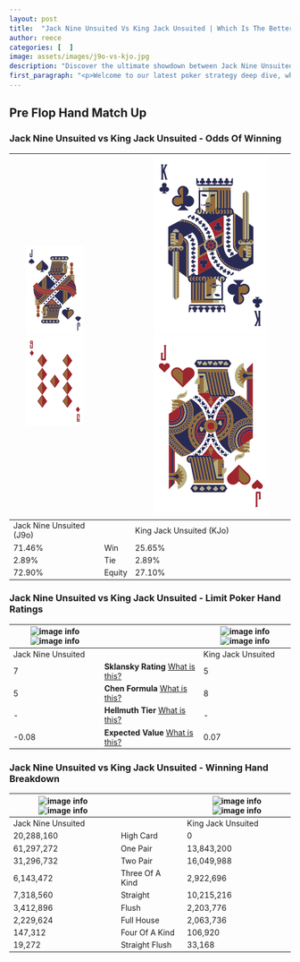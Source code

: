 ```yaml
---
layout: post
title:  "Jack Nine Unsuited Vs King Jack Unsuited | Which Is The Better Hand In Poker? A Complete Guide"
author: reece
categories: [  ]
image: assets/images/j9o-vs-kjo.jpg
description: "Discover the ultimate showdown between Jack Nine Unsuited and King Jack Unsuited in poker! Uncover the odds, strategies, and scenarios where one hand triumphs over the other. Get ready to up your poker game with this thrilling analysis."
first_paragraph: "<p>Welcome to our latest poker strategy deep dive, where we're pitting two distinct hands against each other in a high-stakes showdown: Jack Nine Unsuited vs King Jack Unsuited.</p><p>In the dynamic world of poker, every decision counts, and knowing which hand holds the upper hand is key to your success at the table.</p><p>In this article, we'll dissect these two hands, explore the scenarios where one dominates the other, and equip you with the knowledge to make strategic choices that can tip the odds in your favor.</p><p>Get ready to unravel the intriguing dynamics of these poker hands and elevate your game to new heights.</p>"
---
```




[comment]: # (sp0)

## Pre Flop Hand Match Up

<div class="table hand-ratings" markdown="1"> 



### Jack Nine Unsuited vs King Jack Unsuited - Odds Of Winning


    
| ![image info](assets/images/hand1/J.png) ![image info](assets/images/hand1/9o.png) |  | ![image info](assets/images/hand2/K.png) ![image info](assets/images/hand2/Jo.png) |
| -------- | -------- | -------- |
| Jack Nine Unsuited (J9o) |  | King Jack Unsuited (KJo) |
| 71.46% | Win | 25.65% |
| 2.89% | Tie | 2.89% |
| 72.90% | Equity | 27.10% |




[comment]: # (sp1)



### Jack Nine Unsuited vs King Jack Unsuited - Limit Poker Hand Ratings


    
| ![image info](https://www.riverpairs.com/assets/images/hand1/J.png) ![image info](https://www.riverpairs.com/assets/images/hand1/9o.png) |  | ![image info](https://www.riverpairs.com/assets/images/hand2/K.png) ![image info](https://www.riverpairs.com/assets/images/hand2/Jo.png) |
| -------- | -------- | -------- |
| Jack Nine Unsuited |  | King Jack Unsuited |
| 7 | **Sklansky Rating** [What is this?](/sklansky-rating-explained) | 5 |
| 5 | **Chen Formula** [What is this?](/chen-formula-explained) | 8 |
| - | **Hellmuth Tier** [What is this?](/Hellmuth-tier-explained) | - |
| -0.08 | **Expected Value** [What is this?](/expected-value-explained) | 0.07 |




[comment]: # (sp2)



### Jack Nine Unsuited vs King Jack Unsuited - Winning Hand Breakdown


    
| ![image info](https://www.riverpairs.com/assets/images/hand1/J.png) ![image info](https://www.riverpairs.com/assets/images/hand1/9o.png) |  | ![image info](https://www.riverpairs.com/assets/images/hand2/K.png) ![image info](https://www.riverpairs.com/assets/images/hand2/Jo.png) |
| -------- | -------- | -------- |
| Jack Nine Unsuited |  | King Jack Unsuited |
| 20,288,160 | High Card | 0 |
| 61,297,272 | One Pair | 13,843,200 |
| 31,296,732 | Two Pair | 16,049,988 |
| 6,143,472 | Three Of A Kind | 2,922,696 |
| 7,318,560 | Straight | 10,215,216 |
| 3,412,896 | Flush | 2,203,776 |
| 2,229,624 | Full House | 2,063,736 |
| 147,312 | Four Of A Kind | 106,920 |
| 19,272 | Straight Flush | 33,168 |




[comment]: # (sp3)



</div>

[comment]: # (sp4)



[comment]: # (sp5)

